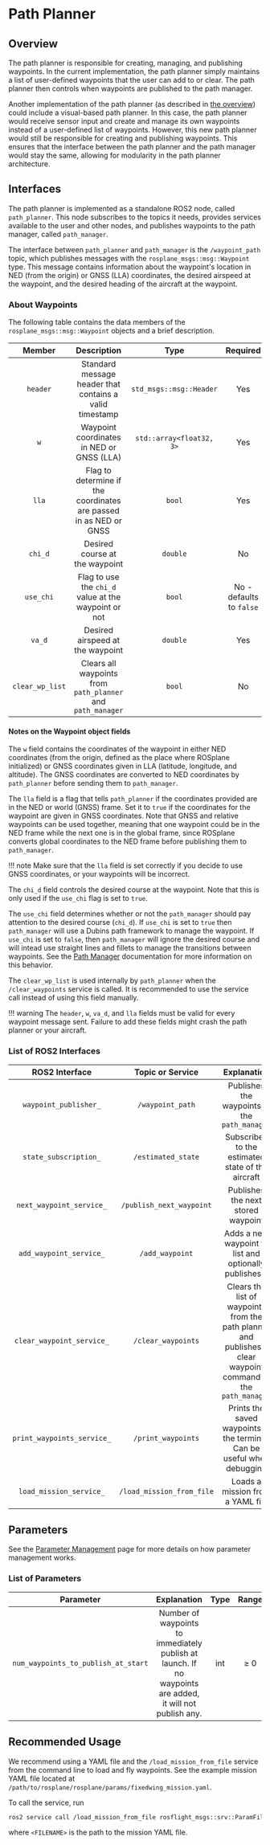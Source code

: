 # Path Planner

## Overview
The path planner is responsible for creating, managing, and publishing waypoints.
In the current implementation, the path planner simply maintains a list of user-defined waypoints that the user can add to or clear.
The path planner then controls when waypoints are published to the path manager.

Another implementation of the path planner (as described in [the overview](./navigation-overview.md)) could include a visual-based path planner.
In this case, the path planner would receive sensor input and create and manage its own waypoints instead of a user-defined list of waypoints.
However, this new path planner would still be responsible for creating and publishing waypoints.
This ensures that the interface between the path planner and the path manager would stay the same, allowing for modularity in the path planner architecture.

## Interfaces
The path planner is implemented as a standalone ROS2 node, called `path_planner`.
This node subscribes to the topics it needs, provides services available to the user and other nodes, and publishes waypoints to the path manager, called `path_manager`.

The interface between `path_planner` and `path_manager` is the `/waypoint_path` topic,  which publishes messages with the `rosplane_msgs::msg::Waypoint` type.
This message contains information about the waypoint's location in NED (from the origin) or GNSS (LLA) coordinates, the desired airspeed at the waypoint, and the desired heading of the aircraft at the waypoint.

### About Waypoints
The following table contains the data members of the `rosplane_msgs::msg::Waypoint` objects and a brief description.

| **Member** | **Description** | **Type** | **Required** |
| :---: | :---: | :---: | :---: |
| `header` | Standard message header that contains a valid timestamp | `std_msgs::msg::Header` | Yes |
| `w` | Waypoint coordinates in NED or GNSS (LLA) | `std::array<float32, 3>` | Yes |
| `lla` | Flag to determine if the coordinates are passed in as NED or GNSS | `bool` | Yes |
| `chi_d` | Desired course at the waypoint | `double` | No |
| `use_chi` | Flag to use the `chi_d` value at the waypoint or not | `bool` | No - defaults to `false` |
| `va_d` | Desired airspeed at the waypoint | `double` | Yes |
| `clear_wp_list` | Clears all waypoints from `path_planner` and `path_manager` | `bool` | No |

#### Notes on the Waypoint object fields
The `w` field contains the coordinates of the waypoint in either NED coordinates (from the origin, defined as the place where ROSplane initialized) or GNSS coordinates given in LLA (latitude, longitude, and altitude).
The GNSS coordinates are converted to NED coordinates by `path_planner` before sending them to `path_manager`.

The `lla` field is a flag that tells `path_planner` if the coordinates provided are in the NED or world (GNSS) frame.
Set it to `true` if the coordinates for the waypoint are given in GNSS coordinates.
Note that GNSS and relative waypoints can be used together, meaning that one waypoint could be in the NED frame while the next one is in the global frame, since ROSplane converts global coordinates to the NED frame before publishing them to `path_manager`. 

!!! note
    Make sure that the `lla` field is set correctly if you decide to use GNSS coordinates, or your waypoints will be incorrect.

The `chi_d` field controls the desired course at the waypoint.
Note that this is only used if the `use_chi` flag is set to `true`. 

The `use_chi` field determines whether or not the `path_manager` should pay attention to the desired course (`chi_d`). 
If `use_chi` is set to `true` then `path_manager` will use a Dubins path framework to manage the waypoint.
If `use_chi` is set to `false`, then `path_manager` will ignore the desired course and will intead use straight lines and fillets to manage the transitions between waypoints.
See the [Path Manager](./path-manager.md) documentation for more information on this behavior.

The `clear_wp_list` is used internally by `path_planner` when the `/clear_waypoints` service is called.
It is recommended to use the service call instead of using this field manually.

!!! warning
    The `header`, `w`, `va_d`, and `lla` fields must be valid for every waypoint message sent.
    Failure to add these fields might crash the path planner or your aircraft.

### List of ROS2 Interfaces

| **ROS2 Interface** | **Topic or Service** | **Explanation** | **Message or Service Type** |
| :---: | :---: | :---: | :---: |
| `waypoint_publisher_` | `/waypoint_path` | Publishes the waypoints to the `path_manager` | `rosplane_msgs::msg::Waypoint` |
| `state_subscription_` | `/estimated_state` | Subscribes to the estimated state of the aircraft | `rosplane_msgs::msg::State` |
| `next_waypoint_service_` | `/publish_next_waypoint` | Publishes the next stored waypoint | `std_msgs::srv::Trigger` |
| `add_waypoint_service_` | `/add_waypoint` | Adds a new waypoint to list and optionally publishes it | `rosplane_msgs::srv::AddWaypoint` |
| `clear_waypoint_service_` | `/clear_waypoints` | Clears the list of waypoints from the path planner and publishes a clear waypoint command to the `path_manager` | `std_msgs::srv::Trigger` |
| `print_waypoints_service_` | `/print_waypoints` | Prints the saved waypoints to the terminal. Can be useful when debugging | `std_msgs::srv::Trigger` |
| `load_mission_service_` | `/load_mission_from_file` | Loads a mission from a YAML file | `rosflight_msgs::srv::ParamFile` |

## Parameters
See the [Parameter Management](../parameter-management.md) page for more details on how parameter management works.

### List of Parameters
| **Parameter** | **Explanation** | **Type** | **Range** |
| :---: | :---: | :---: | :---: |
| `num_waypoints_to_publish_at_start` | Number of waypoints to immediately publish at launch. If no waypoints are added, it will not publish any. | int | $\geq$ 0 |

## Recommended Usage
We recommend using a YAML file and the `/load_mission_from_file` service from the command line to load and fly waypoints.
See the example mission YAML file located at `/path/to/rosplane/rosplane/params/fixedwing_mission.yaml`.

To call the service, run
```bash
ros2 service call /load_mission_from_file rosflight_msgs::srv::ParamFile "{filename: <FILENAME>}"
```
where `<FILENAME>` is the path to the mission YAML file.